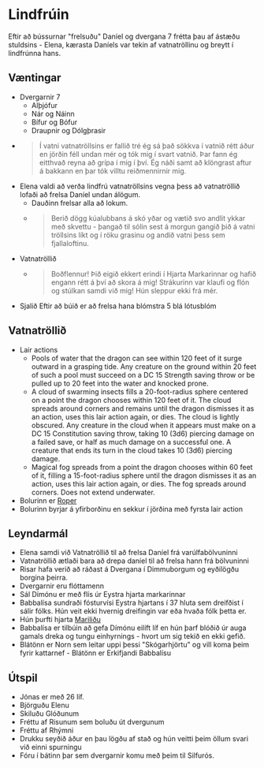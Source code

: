 # Lindfrúin

Eftir að bússurnar "frelsuðu" Daníel og dvergana 7 frétta þau af ástæðu 
stuldsins - Elena, kærasta Daníels var tekin af vatnatröllinu og breytt í
lindfrúnna hans.

## Væntingar
- Dvergarnir 7
  - Alþjófur
  - Nár og Náinn
  - Bífur og Bófur
  - Draupnir og Dólgþrasir
- > Í vatni vatnatröllsins er fallið tré ég sá það sökkva í vatnið rétt áður en 
    jörðin féll undan mér og tók mig í svart vatnið. Þar fann ég eitthvað reyna 
    að grípa í mig í því. Ég náði samt að klöngrast aftur á bakkann en þar tók 
    villtu reiðmennirnir mig.
- Elena valdi að verða lindfrú vatnatröllsins vegna þess að vatnatröllið lofaði
  að frelsa Daníel undan álögum.
  - Dauðinn frelsar alla að lokum.
  - > Berið dögg kúalubbans á skó yðar og vætið svo andlit ykkar með skvettu - 
      þangað til sólin sest á morgun gangið þið á vatni tröllsins líkt og í
      röku grasinu og andið vatni þess sem fjallaloftinu.
- Vatnatröllið
  - > Boðflennur! Þið eigið ekkert erindi í Hjarta Markarinnar og hafið engann
      rétt á því að skora á mig! Strákurinn var klaufi og flón og stúlkan samdi
      við mig! Hún sleppur ekki frá mér.
- Sjalið
  Eftir að búið er að frelsa hana blómstra 5 blá lótusblóm

## Vatnatröllið
- Lair actions
  - Pools of water that the dragon can see within 120 feet of it surge outward 
    in a grasping tide. Any creature on the ground within 20 feet of such a 
    pool must succeed on a DC 15 Strength saving throw or be pulled up to 20 
    feet into the water and knocked prone.
  - A cloud of swarming insects fills a 20-foot-radius sphere centered on a 
    point the dragon chooses within 120 feet of it. The cloud spreads around 
    corners and remains until the dragon dismisses it as an action, uses this 
    lair action again, or dies. The cloud is lightly obscured. Any creature in 
    the cloud when it appears must make on a DC 15 Constitution saving throw, 
    taking 10 (3d6) piercing damage on a failed save, or half as much damage on
    a successful one. A creature that ends its turn in the cloud takes 10 (3d6)
    piercing damage.
  - Magical fog spreads from a point the dragon chooses within 60 feet of 
    it, filling a 15-foot-radius sphere until the dragon dismisses it as an 
    action, uses this lair action again, or dies. The fog spreads around
    corners. Does not extend underwater.
- Bolurinn er [Roper](https://www.dndbeyond.com/monsters/16999-roper)
- Bolurinn byrjar á yfirborðinu en sekkur í jörðina með fyrsta lair action


## Leyndarmál
- Elena samdi við Vatnatröllið til að frelsa Daníel frá varúlfabölvuninni
- Vatnatröllið ætlaði bara að drepa daníel til að frelsa hann frá bölvuninni
- Risar hafa verið að ráðast á Dvergana í Dimmuborgum og eyðilögðu borgina 
  þeirra.
- Dvergarnir eru flóttamenn
- Sál Dímónu er með flís úr Eystra hjarta markarinnar
- Babbalísa sundraði fósturvísi Eystra hjartans í 37 hluta sem dreifðist í 
  sálir fólks. Hún veit ekki hvernig dreifingin var eða hvaða fólk þetta er.
- Hún þurfti hjarta [Mariliðu](
  https://www.dndbeyond.com/monsters/16952-marilith)
- Babbalísa er tilbúin að gefa Dímónu eilíft líf en hún þarf blóðið úr
  auga gamals dreka og tungu einhyrnings - hvort um sig tekið en ekki gefið.
- Blátönn er Norn sem leitar uppi þessi "Skógarhjörtu" og vill koma þeim fyrir
  kattarnef - Blátönn er Erkifjandi Babbalísu 

## Útspil
- Jónas er með 26 líf.
- Björguðu Elenu
- Skiluðu Glóðunum
- Fréttu af Risunum sem boluðu út dvergunum
- Fréttu af Rhýmni
- Drukku seyðið áður en þau lögðu af stað og hún veitti þeim öllum svari við
  einni spurningu
- Fóru í bátinn þar sem dvergarnir komu með þeim til Silfurós.
